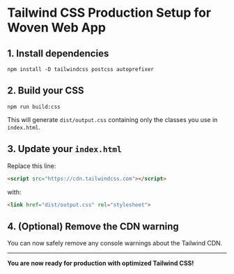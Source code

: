 # Tailwind CSS Production Setup for Woven Web App

## 1. Install dependencies

```
npm install -D tailwindcss postcss autoprefixer
```

## 2. Build your CSS

```
npm run build:css
```
This will generate `dist/output.css` containing only the classes you use in `index.html`.

## 3. Update your `index.html`

Replace this line:
```html
<script src="https://cdn.tailwindcss.com"></script>
```
with:
```html
<link href="dist/output.css" rel="stylesheet">
```

## 4. (Optional) Remove the CDN warning

You can now safely remove any console warnings about the Tailwind CDN.

---

**You are now ready for production with optimized Tailwind CSS!**
